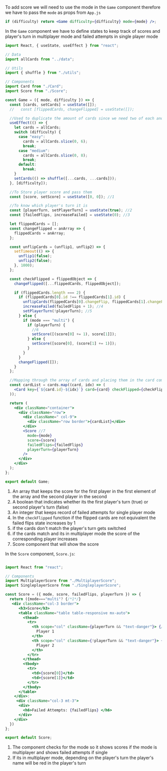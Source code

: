 To add score we will need to use the mode in the `Game` component therefore we have to pass the `mode` as props from `App.js`

```jsx
if (difficulty) return <Game difficulty={difficulty} mode={mode} />;
```

In the `Game` component we have to define states to keep track of scores and player's turn in multiplayer mode and failed attempts in single player mode

```jsx
import React, { useState, useEffect } from "react";

// Data
import allCards from "../data";

// Utils
import { shuffle } from "./utils";

// Components
import Card from "./Card";
import Score from "./Score";

const Game = ({ mode, difficulty }) => {
  const [cards, setCards] = useState([]);
  //   const [flippedCards, changeFlipped] = useState([]);

  //Used to duplicate the amount of cards since we need two of each and shuffle them using the function defined at the top
  useEffect(() => {
    let cards = allCards;
    switch (difficulty) {
      case "easy":
        cards = allCards.slice(0, 6);
        break;
      case "medium":
        cards = allCards.slice(0, 8);
        break;
      default:
        break;
    }
    setCards(() => shuffle([...cards, ...cards]));
  }, [difficulty]);

  //To Store player score and pass them
  const [score, setScore] = useState([0, 0]); //1

  //To know which player's turn it is
  const [playerTurn, setPlayerTurn] = useState(true); //2
  const [failedFlips, increaseFailed] = useState(0); //3

  let flippedCards = [];
  const changeFlipped = anArray => {
    flippedCards = anArray;
  };

  const unflipCards = (unflip1, unflip2) => {
    setTimeout(() => {
      unflip1(false);
      unflip2(false);
    }, 1000);
  };

  const checkFlipped = flippedObject => {
    changeFlipped([...flippedCards, flippedObject]);

    if (flippedCards.length === 2) {
      if (flippedCards[0].id !== flippedCards[1].id) {
        unflipCards(flippedCards[0].changeFlip, flippedCards[1].changeFlip);
        increaseFailed(failedFlips + 1); //4
        setPlayerTurn(!playerTurn); //5
      } else {
        if (mode === "multi") {
          if (playerTurn) {
            //6
            setScore([(score[0] += 1), score[1]]);
          } else {
            setScore([score[0], (score[1] += 1)]);
          }
        }
      }
      changeFlipped([]);
    }
  };

  //Mapping through the array of cards and placing them in the card component
  const cardList = cards.map((card, idx) => (
    <Card key={`${card.id}-${idx}`} card={card} checkFlipped={checkFlipped} />
  ));

  return (
    <div className="container">
      <div className="row">
        <div className=" col-9">
          <div className="row border">{cardList}</div>
        </div>
        <Score //7
          mode={mode}
          score={score}
          failedFlips={failedFlips}
          playerTurn={playerTurn}
        />
      </div>
    </div>
  );
};

export default Game;
```

1. An array that keeps the score for the first player in the first element of the array and the second player in the second
2. A boolean that indicates whether its the first player's turn (true) or second player's turn (false)
3. An integer that keeps record of failed attempts for single player mode
4. In the `checkFlipped` function if the flipped cards are not equivalent the failed flips state increases by 1
5. if the cards don't match the player's turn gets switched
6. if the cards match and its in multiplayer mode the score of the corresponding player increases
7. Score component that will show the score

In the `Score` component, `Score.js`:

```jsx

import React from "react";

// Components
import MultiplayerScore from "./MultiplayerScore";
import SingleplayerScore from "./SingleplayerScore";

const Score = ({ mode, score, failedFlips, playerTurn }) => {
  return ({mode==="multi"? {/*1*/}
   <div className="col-3 border">
      <h3>Score</h3>
      <table className="table table-responsive mx-auto">
        <thead>
          <tr>
            <th scope="col" className={playerTurn && "text-danger"}> {/*2*/}
              Player 1
            </th>
            <th scope="col" className={!playerTurn && "text-danger"}> {/*2*/}
              Player 2
            </th>
          </tr>
        </thead>
        <tbody>
          <tr>
            <td>{score[0]}</td>
            <td>{score[1]}</td>
          </tr>
        </tbody>
      </table>
    </div>:
     <div className="col-3 mt-3">
      <div>
        <h6>Failed Attempts: {failedFlips} </h6>
      </div>
    </div>
  })
};

export default Score;


```

1. The component checks for the mode so it shows scores if the mode is multiplayer and shows failed attempts if single
2. If its in multiplayer mode, depending on the player's turn the player's name will be red in the player's turn
